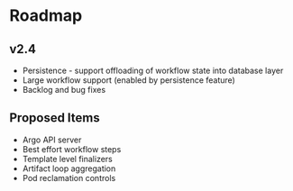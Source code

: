 # Roadmap

## v2.4
* Persistence - support offloading of workflow state into database layer
* Large workflow support (enabled by persistence feature)
* Backlog and bug fixes

## Proposed Items
* Argo API server
* Best effort workflow steps
* Template level finalizers
* Artifact loop aggregation
* Pod reclamation controls
